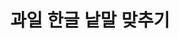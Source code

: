 <html lang="ko">
<head>
    <meta charset="UTF-8">
    <meta name="viewport" content="width=device-width, initial-scale=1.0">
    <title>과일 한글 낱말 맞추기</title>
    <style>
        body { text-align: center; font-family: Arial, sans-serif; }
        .game-container { display: flex; justify-content: center; flex-wrap: wrap; gap: 20px; }
        .fruit-box, .word { padding: 20px; border: 2px solid #ccc; border-radius: 5px; cursor: pointer; font-size: 2rem; }
        .fruit-box { 
            width: 200px; 
            height: 200px; 
            display: flex; 
            align-items: center; 
            justify-content: center; 
            flex-direction: column; 
            font-size: 6rem; /* 이모지 크기 증가 */
            text-align: center; /* 이름도 가운데 정렬 */
        }
        .word { 
            background-color: #ffeb3b; 
            display: inline-block; 
            margin: 10px; 
        }
        .message { 
            margin-top: 20px; 
            font-size: 2rem; 
            font-weight: bold; 
        }
        .set-title { 
            font-size: 2rem; 
            font-weight: bold; 
            margin-bottom: 20px; 
        }
    </style>
</head>
<body>
    <h1>과일 한글 낱말 맞추기</h1>
    <div id="set-title" class="set-title"></div>
    <div id="game"></div>
    <div id="message" class="message"></div>
    <script>
        const fruits = [
            { name: "사과", emoji: "🍎" },
            { name: "바나나", emoji: "🍌" },
            { name: "키위", emoji: "🥝" },
            { name: "망고", emoji: "🥭" },
            { name: "딸기", emoji: "🍓" },
            { name: "수박", emoji: "🍉" },
            { name: "포도", emoji: "🍇" },
            { name: "체리", emoji: "🍒" },
            { name: "블루베리", emoji: "🫐" },
            { name: "파인애플", emoji: "🍍" },
            { name: "오렌지", emoji: "🍊" }
        ];

        let currentSet = 0;
        const totalSets = 10;
        let correctCount = 0;

        function shuffleArray(array) {
            return array.sort(() => Math.random() - 0.5);
        }

        function loadGame() {
            if (currentSet >= totalSets) {
                alert("게임 완료!");
                return;
            }

            document.getElementById("message").textContent = "";
            document.getElementById("set-title").textContent = `${currentSet + 1}세트`;
            let gameArea = document.getElementById("game");
            gameArea.innerHTML = "";
            correctCount = 0;

            let selectedFruits = shuffleArray([...fruits]).slice(0, 2);
            let words = shuffleArray(selectedFruits.map(f => f.name));

            let fruitContainer = document.createElement("div");
            fruitContainer.className = "game-container";

            selectedFruits.forEach(fruit => {
                let fruitBox = document.createElement("div");
                fruitBox.className = "fruit-box";
                fruitBox.dataset.name = fruit.name;
                fruitBox.innerHTML = `${fruit.emoji}<p></p>`;
                fruitBox.ondragover = (event) => event.preventDefault();
                fruitBox.ondrop = (event) => {
                    event.preventDefault();
                    let word = event.dataTransfer.getData("text");
                    let messageBox = document.getElementById("message");
                    if (word === fruit.name) {
                        fruitBox.style.border = "4px solid green";
                        fruitBox.querySelector("p").textContent = word;
                        correctCount++;
                        if (correctCount === 2) {
                            messageBox.textContent = "성공입니다!";
                            messageBox.style.color = "green";
                            setTimeout(() => {
                                currentSet++;
                                loadGame();
                            }, 1000);
                        }
                    } else {
                        messageBox.textContent = "다시 시도해보세요";
                        messageBox.style.color = "red";
                    }
                };
                fruitContainer.appendChild(fruitBox);
            });

            gameArea.appendChild(fruitContainer);

            let wordContainer = document.createElement("div");
            wordContainer.className = "game-container";

            words.forEach(word => {
                let wordElement = document.createElement("div");
                wordElement.className = "word";
                wordElement.draggable = true;
                wordElement.textContent = word;
                wordElement.ondragstart = (event) => {
                    event.dataTransfer.setData("text", word);
                };
                wordContainer.appendChild(wordElement);
            });

            gameArea.appendChild(wordContainer);
        }

        window.onload = loadGame;
    </script>
</body>
</html>

    하트선생님이 언어치료 수업을 위해 만들었어요.
    @heartytalk_slp
    tjdah0420@naver.com
    https://blog.naver.com/mindcarelog
